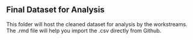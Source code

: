 ## Final Dataset for Analysis

This folder will host the cleaned dataset for analysis by the workstreams. The .rmd file will help you import the .csv directly from Github. 
